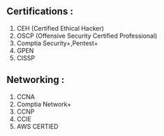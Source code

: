 ## Certifications :
1. CEH (Certified Ethical Hacker)
2. OSCP (Offensive Security Certified Professional)
3. Comptia Security+,Pentest+
4. GPEN
5. CISSP
## Networking :
1. CCNA
2. Comptia Network+
3. CCNP
4. CCIE
5. AWS CERTIED 